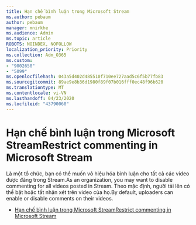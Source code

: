 ```yaml
---
title: Hạn chế bình luận trong Microsoft Stream
ms.author: pebaum
author: pebaum
manager: mnirkhe
ms.audience: Admin
ms.topic: article
ROBOTS: NOINDEX, NOFOLLOW
localization_priority: Priority
ms.collection: Adm_O365
ms.custom:
- "9002650"
- "5099"
ms.openlocfilehash: 043a5d402d485510f710ee727aad5c6f5b77fb83
ms.sourcegitcommit: 89ae9e8b36d1980f89f07b016fff0ec48f96b620
ms.translationtype: MT
ms.contentlocale: vi-VN
ms.lasthandoff: 04/23/2020
ms.locfileid: "43790060"
---
```

# <a name="restrict-commenting-in-microsoft-stream"></a><span data-ttu-id="38077-102">Hạn chế bình luận trong Microsoft Stream</span><span class="sxs-lookup"><span data-stu-id="38077-102">Restrict commenting in Microsoft Stream</span></span>

<span data-ttu-id="38077-103">Là một tổ chức, bạn có thể muốn vô hiệu hóa bình luận cho tất cả các video được đăng trong Stream.</span><span class="sxs-lookup"><span data-stu-id="38077-103">As an organization, you may want to disable commenting for all videos posted in Stream.</span></span> <span data-ttu-id="38077-104">Theo mặc định, người tải lên có thể bật hoặc tắt nhận xét trên video của họ.</span><span class="sxs-lookup"><span data-stu-id="38077-104">By default, uploaders can enable or disable comments on their videos.</span></span>

- [<span data-ttu-id="38077-105">Hạn chế bình luận trong Microsoft Stream</span><span class="sxs-lookup"><span data-stu-id="38077-105">Restrict commenting in Microsoft Stream</span></span>](https://docs.microsoft.com/stream/portal-disable-comments)
